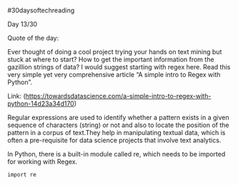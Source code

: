 #30daysoftechreading

Day 13/30

Quote of the day:

Ever thought of doing a cool project trying your hands on text mining but stuck at where to start? How to get the important information from the gazillion strings of data? I would suggest starting with regex here. Read this very simple yet very comprehensive article “A simple intro to Regex with Python”. 

Link: (https://towardsdatascience.com/a-simple-intro-to-regex-with-python-14d23a34d170) 

Regular expressions are used to identify whether a pattern exists in a given sequence of characters (string) or not and also to locate the position of the pattern in a corpus of text.They help in manipulating textual data, which is often a pre-requisite for data science projects that involve text analytics.

In Python, there is a built-in module called re, which needs to be imported for working with Regex.

```
import re
```
